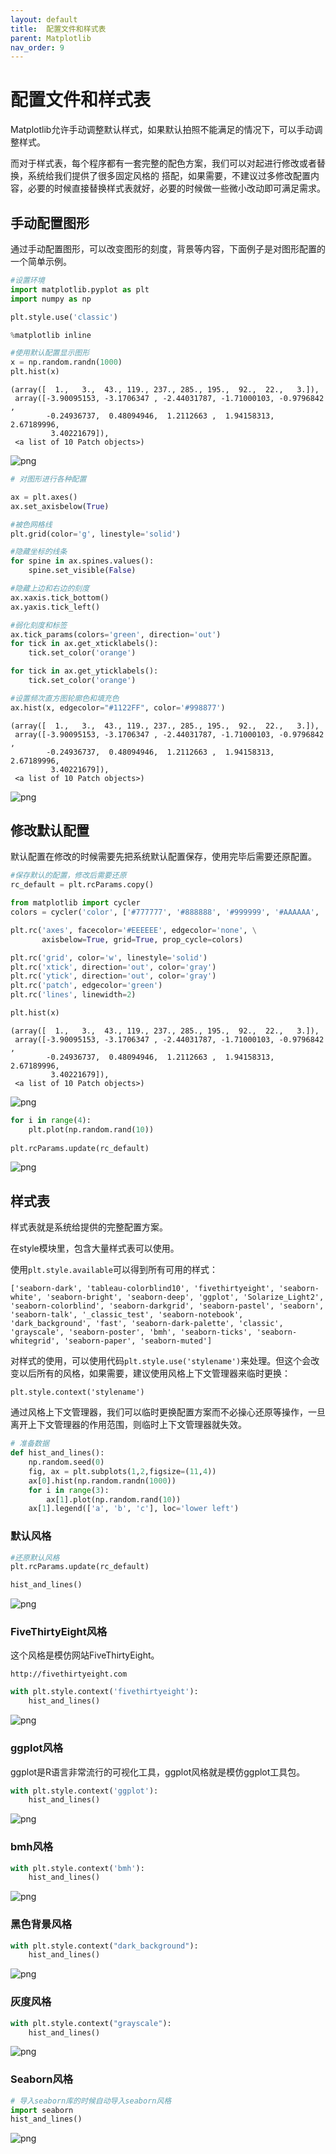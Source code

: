 ```yaml
---
layout: default
title:  配置文件和样式表
parent: Matplotlib
nav_order: 9
---
```


# 配置文件和样式表

Matplotlib允许手动调整默认样式，如果默认拍照不能满足的情况下，可以手动调整样式。

而对于样式表，每个程序都有一套完整的配色方案，我们可以对起进行修改或者替换，系统给我们提供了很多固定风格的
搭配，如果需要，不建议过多修改配置内容，必要的时候直接替换样式表就好，必要的时候做一些微小改动即可满足需求。

## 手动配置图形

通过手动配置图形，可以改变图形的刻度，背景等内容，下面例子是对图形配置的一个简单示例。



```python
#设置环境
import matplotlib.pyplot as plt
import numpy as np

plt.style.use('classic')

%matplotlib inline
```


```python
#使用默认配置显示图形
x = np.random.randn(1000)
plt.hist(x)
```




    (array([  1.,   3.,  43., 119., 237., 285., 195.,  92.,  22.,   3.]),
     array([-3.90095153, -3.1706347 , -2.44031787, -1.71000103, -0.9796842 ,
            -0.24936737,  0.48094946,  1.2112663 ,  1.94158313,  2.67189996,
             3.40221679]),
     <a list of 10 Patch objects>)




![png](output_115_1.png)



```python
# 对图形进行各种配置

ax = plt.axes()
ax.set_axisbelow(True)

#被色网格线
plt.grid(color='g', linestyle='solid')

#隐藏坐标的线条
for spine in ax.spines.values():
    spine.set_visible(False)

#隐藏上边和右边的刻度
ax.xaxis.tick_bottom()
ax.yaxis.tick_left()

#弱化刻度和标签
ax.tick_params(colors='green', direction='out')
for tick in ax.get_xticklabels():
    tick.set_color('orange')

for tick in ax.get_yticklabels():
    tick.set_color('orange')

#设置频次直方图轮廓色和填充色
ax.hist(x, edgecolor="#1122FF", color='#998877')
```




    (array([  1.,   3.,  43., 119., 237., 285., 195.,  92.,  22.,   3.]),
     array([-3.90095153, -3.1706347 , -2.44031787, -1.71000103, -0.9796842 ,
            -0.24936737,  0.48094946,  1.2112663 ,  1.94158313,  2.67189996,
             3.40221679]),
     <a list of 10 Patch objects>)




![png](output_116_1.png)


## 修改默认配置

默认配置在修改的时候需要先把系统默认配置保存，使用完毕后需要还原配置。



```python
#保存默认的配置，修改后需要还原
rc_default = plt.rcParams.copy()

from matplotlib import cycler
colors = cycler('color', ['#777777', '#888888', '#999999', '#AAAAAA', '#BBBBBB', '#CCCCCC'])

plt.rc('axes', facecolor='#EEEEEE', edgecolor='none', \
       axisbelow=True, grid=True, prop_cycle=colors)

plt.rc('grid', color='w', linestyle='solid')
plt.rc('xtick', direction='out', color='gray')
plt.rc('ytick', direction='out', color='gray')
plt.rc('patch', edgecolor='green')
plt.rc('lines', linewidth=2)

plt.hist(x)

```




    (array([  1.,   3.,  43., 119., 237., 285., 195.,  92.,  22.,   3.]),
     array([-3.90095153, -3.1706347 , -2.44031787, -1.71000103, -0.9796842 ,
            -0.24936737,  0.48094946,  1.2112663 ,  1.94158313,  2.67189996,
             3.40221679]),
     <a list of 10 Patch objects>)




![png](output_118_1.png)



```python
for i in range(4):
    plt.plot(np.random.rand(10))
    
plt.rcParams.update(rc_default)
```


![png](output_119_0.png)


## 样式表

样式表就是系统给提供的完整配置方案。

在style模块里，包含大量样式表可以使用。

使用`plt.style.available`可以得到所有可用的样式：


```
['seaborn-dark', 'tableau-colorblind10', 'fivethirtyeight', 'seaborn-white', 'seaborn-bright', 'seaborn-deep', 'ggplot', 'Solarize_Light2', 'seaborn-colorblind', 'seaborn-darkgrid', 'seaborn-pastel', 'seaborn', 'seaborn-talk', '_classic_test', 'seaborn-notebook', 'dark_background', 'fast', 'seaborn-dark-palette', 'classic', 'grayscale', 'seaborn-poster', 'bmh', 'seaborn-ticks', 'seaborn-whitegrid', 'seaborn-paper', 'seaborn-muted']

```

对样式的使用，可以使用代码`plt.style.use('stylename')`来处理。但这个会改变以后所有的风格，如果需要，建议使用风格上下文管理器来临时更换：

`plt.style.context('stylename')`

通过风格上下文管理器，我们可以临时更换配置方案而不必操心还原等操作，一旦离开上下文管理器的作用范围，则临时上下文管理器就失效。


```python
# 准备数据
def hist_and_lines():
    np.random.seed(0)
    fig, ax = plt.subplots(1,2,figsize=(11,4))
    ax[0].hist(np.random.randn(1000))
    for i in range(3):
        ax[1].plot(np.random.rand(10))
    ax[1].legend(['a', 'b', 'c'], loc='lower left')
```

### 默认风格



```python
#还原默认风格
plt.rcParams.update(rc_default)

hist_and_lines()

```


![png](output_123_0.png)


### FiveThirtyEight风格

这个风格是模仿网站FiveThirtyEight。

`http://fivethirtyeight.com`


```python
with plt.style.context('fivethirtyeight'):
    hist_and_lines()
```


![png](output_125_0.png)


### ggplot风格

ggplot是R语言非常流行的可视化工具，ggplot风格就是模仿ggplot工具包。



```python
with plt.style.context('ggplot'):
    hist_and_lines()
```


![png](output_127_0.png)


### bmh风格


```python
with plt.style.context('bmh'):
    hist_and_lines()
```


![png](output_129_0.png)


### 黑色背景风格



```python
with plt.style.context("dark_background"):
    hist_and_lines()
```


![png](output_131_0.png)


### 灰度风格



```python
with plt.style.context("grayscale"):
    hist_and_lines()
```


![png](output_133_0.png)


### Seaborn风格



```python
# 导入seaborn库的时候自动导入seaborn风格
import seaborn
hist_and_lines()
```


![png](output_135_0.png)

